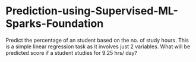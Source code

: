 # Prediction-using-Supervised-ML-Sparks-Foundation
Predict the percentage of an student based on the no. of study hours.
This is a simple linear regression task as it involves just 2 variables.
What will be predicted score if a student studies for 9.25 hrs/ day? 
